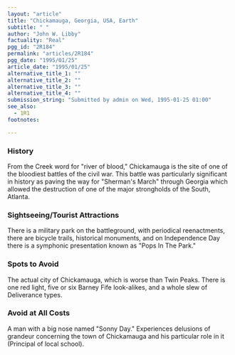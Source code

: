 ```yaml
---
layout: "article"
title: "Chickamauga, Georgia, USA, Earth"
subtitle: " "
author: "John W. Libby"
factuality: "Real"
pgg_id: "2R184"
permalink: "articles/2R184"
pgg_date: "1995/01/25"
article_date: "1995/01/25"
alternative_title_1: ""
alternative_title_2: ""
alternative_title_3: ""
alternative_title_4: ""
submission_string: "Submitted by admin on Wed, 1995-01-25 01:00"
see_also:
  - 1R1
footnotes: 

---
```

<div>
<h3>History</h3>
<p>From the Creek word for "river of blood," Chickamauga is the site of one of the bloodiest battles of the civil war. This battle was particularly significant in history as paving the way for "Sherman's March" through Georgia which allowed the destruction of one of the major strongholds of the South, Atlanta.</p>
<h3>Sightseeing/Tourist Attractions</h3>
<p>There is a military park on the battleground, with periodical reenactments, there are bicycle trails, historical monuments, and on Independence Day there is a symphonic presentation known as "Pops In The Park."</p>
<h3>Spots to Avoid</h3>
<p>The actual city of Chickamauga, which is worse than Twin Peaks. There is one red light, five or six Barney Fife look-alikes, and a whole slew of Deliverance types.</p>
<h3>Avoid at All Costs</h3>
<p>A man with a big nose named "Sonny Day." Experiences delusions of grandeur concerning the town of Chickamauga and his particular role in it (Principal of local school).</p>
</div>
